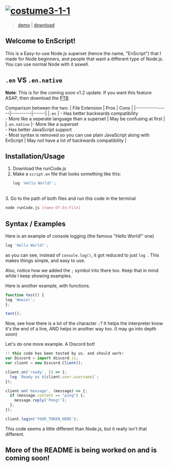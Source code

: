 # <a href="https://imgbb.com/"><img src="https://i.ibb.co/QY7Ggv0/costume3-1-1.png" alt="costume3-1-1" border="0" /></a>
>[demo](#) | [download](https://github.com/trisn0w/enscript/releases/latest)

## Welcome to EnScript!
This is a Easy-to-use Node.js superset (hence the name, "EnScript") that I made for Node beginners, and people that want a different type of Node.js. You can use normal Node with it aswell.

## `.en` VS `.en.native`
**Note**: This is for the coming soon v1.2 update. If you want this feature ASAP, then download the [PTB](runCode.js)

Comparison between the two:
| File Extension | Pros | Cons |
|----------------|----------|------|
|`.en` | - Has better backwards compatibility</br>- More like a seperate language than a superset | May be confusing at first |
|`.en.native` |- More like a superset </br>- Has better JavaScript support</br>- Most syntax is removed so you can use plain JavaScript along with EnScript | May not have a lot of backwards compatibility |

## Installation/Usage
1. Download the runCode.js
2. Make a `script.en` file that looks something like this:
   ```js
   log 'Hello World!';
   ```
 <br>  
3. Go to the path of both files and run this code in the terminal

```sh
node runCode.js [name-Of-En-File]
```

## Syntax / Examples
Here is an example of console logging (the famous "Hello World!" one)
```js
log 'Hello World!';
```

as you can see, instead of `console.log()`, it got reduced to just `log `. This makes things simple, and easy to use.

Also, notice how we added the `;` symbol into there too. Keep that in mind while I keep showing examples.

Here is another example, with functions.
```js
function test() {
log 'Wowie!';
};

test();      
```

Now, see how there is a lot of the character `;`? It helps the interpreter know it's the end of a line, AND helps in another way too. (I may go into depth soon)

Let's do one more example. A Discord bot!

```js
!! this code has been tested by us, and should work!
var Discord = import discord.js;
var client = new Discord.Client();

client.on('ready', () => {;
  log `Ready as ${client.user.username}`;
});

client.on('message', (message) => {;
  if (message.content == "ping") {;
    message.reply('Pong!');
  };
});

client.login('YOUR_TOKEN_HERE');
```
This code seems a little different than Node.js, but it really isn't that different.

## More of the README is being worked on and is coming soon!

